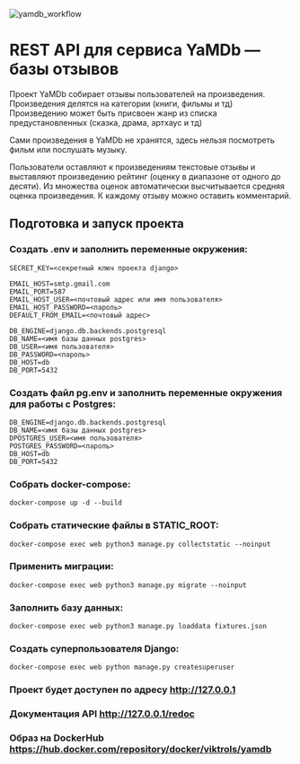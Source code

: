 ![yamdb_workflow](https://github.com/Viktrols/yamdb_final/actions/workflows/main.yml/badge.svg?branch=master)

# REST API для сервиса YaMDb — базы отзывов
Проект YaMDb собирает отзывы пользователей на произведения. Произведения делятся на категории (книги, фильмы и тд) Произведению может быть присвоен жанр из списка предустановленных (сказка, драма, артхаус и тд)

Сами произведения в YaMDb не хранятся, здесь нельзя посмотреть фильм или послушать музыку.

Пользователи оставляют к произведениям текстовые отзывы и выставляют произведению рейтинг (оценку в диапазоне от одного до десяти). Из множества оценок автоматически высчитывается средняя оценка произведения. К каждому отзыву можно оставить комментарий.
## Подготовка и запуск проекта
### Создать .env и заполнить переменные окружения:
```
SECRET_KEY=<секретный ключ проекта django>

EMAIL_HOST=smtp.gmail.com
EMAIL_PORT=587
EMAIL_HOST_USER=<почтовый адрес или имя пользователя>
EMAIL_HOST_PASSWORD=<пароль>
DEFAULT_FROM_EMAIL=<почтовый адрес>

DB_ENGINE=django.db.backends.postgresql
DB_NAME=<имя базы данных postgres>
DB_USER=<имя пользователя>
DB_PASSWORD=<пароль>
DB_HOST=db
DB_PORT=5432

```
### Создать файл pg.env и заполнить переменные окружения для работы с Postgres:
```
DB_ENGINE=django.db.backends.postgresql
DB_NAME=<имя базы данных postgres>
DPOSTGRES_USER=<имя пользователя>
POSTGRES_PASSWORD=<пароль>
DB_HOST=db
DB_PORT=5432

```
### Собрать docker-compose:
```
docker-compose up -d --build
```
### Собрать статические файлы в STATIC_ROOT:
```
docker-compose exec web python3 manage.py collectstatic --noinput
```
### Применить миграции:
```
docker-compose exec web python3 manage.py migrate --noinput
```
### Заполнить базу данных:
```
docker-compose exec web python3 manage.py loaddata fixtures.json
```
### Создать суперпользователя Django:
```
docker-compose exec web python manage.py createsuperuser
```
### Проект будет доступен по адресу http://127.0.0.1
### Документация API http://127.0.0.1/redoc
### Образ на DockerHub https://hub.docker.com/repository/docker/viktrols/yamdb


